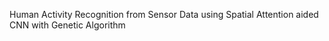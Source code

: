 Human Activity Recognition from Sensor Data using Spatial Attention aided CNN with
Genetic Algorithm
